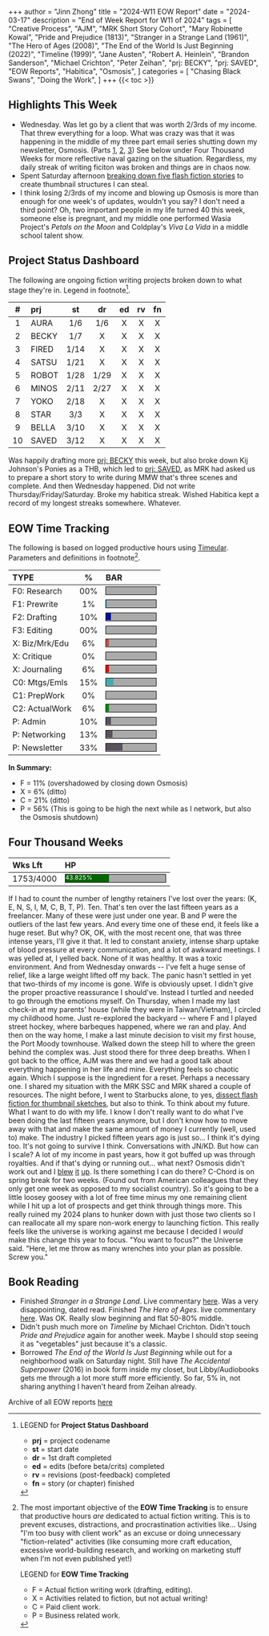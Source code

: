 +++
author = "Jinn Zhong"
title = "2024-W11 EOW Report"
date = "2024-03-17"
description = "End of Week Report for W11 of 2024"
tags = [
    "Creative Process",
    "AJM",
    "MRK Short Story Cohort",
    "Mary Robinette Kowal",
    "Pride and Prejudice (1813)",
    "Stranger in a Strange Land (1961)",
    "The Hero of Ages (2008)",
    "The End of the World Is Just Beginning (2022)",
    "Timeline (1999)",
    "Jane Austen",
    "Robert A. Heinlein",
    "Brandon Sanderson",
    "Michael Crichton",
    "Peter Zeihan",
    "prj: BECKY",
    "prj: SAVED",
    "EOW Reports",
    "Habitica",
    "Osmosis",
]
categories = [
    "Chasing Black Swans",
    "Doing the Work",
]
+++
{{< toc >}}

## Highlights This Week

* Wednesday. Was let go by a client that was worth 2/3rds of my income. That threw everything for a loop. What was crazy was that it was happening in the middle of my three part email series shutting down my newsletter, Osmosis. (Parts [1](https://journal.jinnzhong.com/blame-the-malaysian-end-of-osmosis-p1/3/),  [2](https://journal.jinnzhong.com/how-i-screwed-up-end-of-osmosis-p2/3/), [3](https://journal.jinnzhong.com/thanks-for-all-the-fish-end-of-osmosis-p3/3/)) See below under Four Thousand Weeks for more reflective naval gazing on the situation. Regardless, my daily streak of writing ficiton was broken and things are in chaos now.
* Spent Saturday afternoon [breaking down five flash fiction stories](https://journal.jinnzhong.com/flash-fiction-dissection-for-thbs-1/) to create thumbnail structures I can steal.
* I think losing 2/3rds of my income and blowing up Osmosis is more than enough for one week's of updates, wouldn't you say? I don't need a third point? Oh, two important people in my life turned 40 this week, someone else is pregnant, and my middle one performed Wasia Project's _Petals on the Moon_ and Coldplay's _Viva La Vida_ in a middle school talent show.
  
## Project Status Dashboard

The following are ongoing fiction writing projects broken down to what stage they're in. Legend in footnote[^1].

| # | prj | st | dr | ed | rv | fn | 
| :---: | :--- | :---: | :---: | :---: |  :---: |  :---: |
| 1 | AURA | 1/6 | 1/6 | X | X | X | 
| 2 | BECKY | 1/7 | X | X | X | X | 
| 3 | FIRED | 1/14 | X | X | X | X | 
| 4 | SATSU | 1/21 | X | X | X | X | 
| 5 | ROBOT | 1/28 | 1/29 | X | X | X | X | 
| 6 | MINOS | 2/11 | 2/27 | X | X | X | X | 
| 7 | YOKO | 2/18 | X | X | X | X | X | 
| 8 | STAR | 3/3 | X | X | X | X | X | 
| 9 | BELLA | 3/10 | X | X | X | X | X |
| 10 | SAVED | 3/12 | X | X | X | X | X |

Was happily drafting more [prj: BECKY](https://journal.jinnzhong.com/tags/prj-becky/) this week, but also broke down Kij Johnson's Ponies as a THB, which led to [prj: SAVED](https://journal.jinnzhong.com/tags/prj-saved/), as MRK had asked us to prepare a short story to write during MMW that's three scenes and complete. And then Wednesday happened. Did not write Thursday/Friday/Saturday. Broke my habitica streak. Wished Habitica kept a record of my longest streaks somewhere. Whatever.

## EOW Time Tracking

The following is based on logged productive hours using [Timeular](https://timeular.com/?linkId=lp_182779&sourceId=colin-yj-chung&tenantId=timeular). Parameters and definitions in footnote[^2].

| TYPE | % | BAR |
| :--- | :---: | :--- |
| F0: Research | 00% | <div style="width:100px;height:15px;background:#AAAAAA;border:1.3px solid #000000;"><div style="width:00%;height:14px;background:#0492C2;font-size:12px; color:white; line-height:12px;"></div></div> |
| F1: Prewrite | 1% | <div style="width:100px;height:15px;background:#AAAAAA;border:1.3px solid #000000;"><div style="width:1%;height:14px;background:#0492C2;font-size:12px; color:white; line-height:12px;"></div></div> |
| F2: Drafting | 10% | <div style="width:100px;height:15px;background:#AAAAAA;border:1.3px solid #000000;"><div style="width:10%;height:14px;background:#051094;font-size:12px; color:white; line-height:12px;"></div></div> |
| F3: Editing | 00% | <div style="width:100px;height:15px;background:#AAAAAA;border:1.3px solid #000000;"><div style="width:00%;height:14px;background:#051094;font-size:12px; color:white; line-height:12px;"></div></div> |
| X: Biz/Mrk/Edu | 6% | <div style="width:100px;height:15px;background:#AAAAAA;border:1.3px solid #000000;"><div style="width:6%;height:14px;background:#BC544B;font-size:12px; color:white; line-height:12px;"></div></div> |
| X: Critique | 0% | <div style="width:100px;height:15px;background:#AAAAAA;border:1.3px solid #000000;"><div style="width:0%;height:14px;background:#D21404;font-size:12px; color:white; line-height:12px;"></div></div> |
| X: Journaling | 6% | <div style="width:100px;height:15px;background:#AAAAAA;border:1.3px solid #000000;"><div style="width:6%;height:14px;background:#D21404;font-size:12px; color:white; line-height:12px;"></div></div> |
| C0: Mtgs/Emls | 15% |<div style="width:100px;height:15px;background:#AAAAAA;border:1.3px solid #000000;"><div style="width:15%;height:14px;background:#48AAAD;font-size:12px; color:white; line-height:12px;"></div></div> |
| C1: PrepWork | 0% | <div style="width:100px;height:15px;background:#AAAAAA;border:1.3px solid #000000;"><div style="width:0%;height:14px;background:#028A0F;font-size:12px; color:white; line-height:12px;"></div></div> |
| C2: ActualWork | 6% | <div style="width:100px;height:15px;background:#AAAAAA;border:1.3px solid #000000;"><div style="width:6%;height:14px;background:#028A0F;font-size:12px; color:white; line-height:12px;"></div></div> |
| P: Admin | 10% | <div style="width:100px;height:15px;background:#AAAAAA;border:1.3px solid #000000;"><div style="width:10%;height:14px;background:#59515e;font-size:12px; color:white; line-height:12px;"></div></div> |
| P: Networking | 13% | <div style="width:100px;height:15px;background:#AAAAAA;border:1.3px solid #000000;"><div style="width:13%;height:14px;background:#59515e;font-size:12px; color:white; line-height:12px;"></div></div> |
| P: Newsletter | 33% | <div style="width:100px;height:15px;background:#AAAAAA;border:1.3px solid #000000;"><div style="width:33%;height:14px;background:#59515e;font-size:12px; color:white; line-height:12px;"></div></div> |

**In Summary:**
* F = 11% (overshadowed by closing down Osmosis)
* X = 6% (ditto)
* C = 21% (ditto)
* P = 56% (This is going to be high the next while as I network, but also the Osmosis shutdown)

## Four Thousand Weeks

| Wks Lft | HP |
| :--- | :--- |
| 1753/4000 | <div style="width:200px;height:15px;background:#AAAAAA;border:1.3px solid #000000;"><div style="width:43.825%;height:15px;background:#006600;font-size:12px; color:white; line-height:12px;">43.825%</div></div> |

If I had to count the number of lengthy retainers I've lost over the years: (K, E, N, S, I, M, C, B, T, P). Ten. That's ten over the last fifteen years as a freelancer. Many of these were just under one year. B and P were the outliers of the last few years. And every time one of these end, it feels like a huge reset. But why? OK, OK, with the most recent one, that was three intense years, I'll give it that. It led to constant anxiety, intense sharp uptake of blood pressure at every communication, and a lot of awkward meetings. I was yelled at, I yelled back. None of it was healthy. It was a toxic environment. And from Wednesday onwards -- I've felt a huge sense of relief, like a large weight lifted off my back. The panic hasn't settled in yet that two-thirds of my income is gone. Wife is obviously upset. I didn't give the proper proactive reassurance I should've. Instead I turtled and needed to go through the emotions myself. On Thursday, when I made my last check-in at my parents' house (while they were in Taiwan/Vietnam), I circled my childhood home. Just re-explored the backyard -- where F and I played street hockey, where barbeques happened, where we ran and play. And then on the way home, I make a last minute decision to visit my first house, the Port Moody townhouse. Walked down the steep hill to where the green behind the complex was. Just stood there for three deep breaths. When I got back to the office, AJM was there and we had a good talk about everything happening in her life and mine. Everything feels so chaotic again. Which I suppose is the ingredient for a reset. Perhaps a necessary one. I shared my situation with the MRK SSC and MRK shared a couple of resources. The night before, I went to Starbucks alone, to yes, [dissect flash fiction for thumbnail sketches](https://journal.jinnzhong.com/flash-fiction-dissection-for-thbs-1/), but also to think. To think about my future. What I want to do with my life. I know I don't really want to do what I've been doing the last fifteen years anymore, but I don't know how to move away with that and make the same amount of money I currently (well, used to) make. The industry I picked fifteen years ago is just so... I think it's dying too. It's not going to survive I think. Conversations with JN/KD. But how can I scale? A lot of my income in past years, how it got buffed up was through royalties. And if that's dying or running out... what next? Osmosis didn't work out and I [blew](https://journal.jinnzhong.com/blame-the-malaysian-end-of-osmosis-p1/3/) [it](https://journal.jinnzhong.com/how-i-screwed-up-end-of-osmosis-p2/3/) [up](https://journal.jinnzhong.com/thanks-for-all-the-fish-end-of-osmosis-p3/3/). Is there something I can do there? C-Chord is on spring break for two weeks. (Found out from American colleagues that they only get one week as opposed to my socialist country). So it's going to be a little loosey goosey with a lot of free time minus my one remaining client while I hit up a lot of prospects and get think through things more. This really ruined my 2024 plans to hunker down with just those two clients so I can reallocate all my spare non-work energy to launching fiction. This really feels like the universe is working against me because I decided I _would_ make this change this year to focus. "You want to focus?" the Universe said. "Here, let me throw as many wrenches into your plan as possible. Screw you."

## Book Reading

* Finished _Stranger in a Strange Land_. Live commentary [here](https://journal.jinnzhong.com/commentary-stranger-in-a-strange-land-1961/). Was a very disappointing, dated read. Finished _The Hero of Ages_. live commentary [here](https://journal.jinnzhong.com/commentary-the-hero-of-ages-2008/). Was OK. Really slow beginning and flat 50-80% middle.
* Didn't push much more on _Timeline_ by Michael Crichton. Didn't touch _Pride and Prejudice_ again for another week. Maybe I should stop seeing it as "vegetables" just because it's a classic.
* Borrowed _The End of the World Is Just Beginning_ while out for a neighborhood walk on Saturday night. Still have _The Accidental Superpower_ (2016) in book form inside my closet, but Libby/Audiobooks gets me through a lot more stuff more efficiently. So far, 5% in, not sharing anything I haven't heard from Zeihan already.
  
Archive of all EOW reports [here](https://journal.jinnzhong.com/tags/eow-reports/)

[^1]: LEGEND for **Project Status Dashboard**

    * **prj** = project codename
    * **st** = start date
    * **dr** = 1st draft completed
    * **ed** = edits (before beta/crits) completed
    * **rv** = revisions (post-feedback) completed
    * **fn** = story (or chapter) finished

[^2]: The most important objective of the **EOW Time Tracking** is to ensure that productive hours _are_ dedicated to actual fiction writing. This is to prevent excuses, distractions, and procrastination activities like... Using "I'm too busy with client work" as an excuse or doing unnecessary "fiction-related" activities (like consuming more craft education, excessive world-building research, and working on marketing stuff when I'm not even published yet!)
    
    LEGEND for **EOW Time Tracking**
    * F = Actual fiction writing work (drafting, editing).
    * X = Activities related to fiction, but not actual writing!
    * C = Paid client work.
    * P = Business related work.


